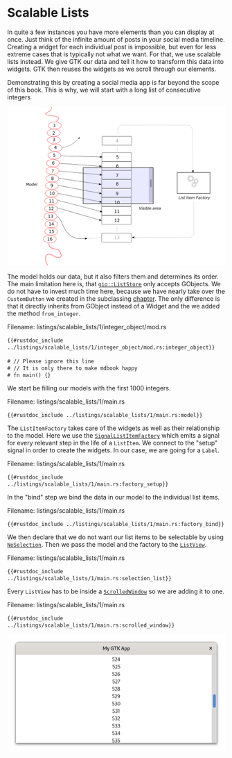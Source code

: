 # Scalable Lists

In quite a few instances you have more elements than you can display at once.
Just think of the infinite amount of posts in your social media timeline.
Creating a widget for each individual post is impossible, but even for less extreme cases that is typically not what we want.
For that, we use scalable lists instead.
We give GTK our data and tell it how to transform this data into widgets.
GTK then reuses the widgets as we scroll through our elements.

Demonstrating this by creating a social media app is far beyond the scope of this book.
This is why, we will start with a long list of consecutive integers

<div style="text-align:center" width="20%"><img src="img/scalable_lists_concept.png"/></div>

The model holds our data, but it also filters them and determines its order.
The main limitation here is, that [`gio::ListStore`](https://gtk-rs.org/docs/gio/struct.ListStore.html) only accepts GObjects.
We do not have to invest much time here, because we have nearly take over the `CustomButton` we created in the subclassing [chapter](gobject_subclassing.html).
The only difference is that it directly inherits from GObject instead of a Widget and the we added the method `from_integer`.

<span class="filename">Filename: listings/scalable_lists/1/integer_object/mod.rs</span>

```rust,no_run
{{#rustdoc_include ../listings/scalable_lists/1/integer_object/mod.rs:integer_object}}

# // Please ignore this line
# // It is only there to make mdbook happy
# fn main() {}
```

We start be filling our models with the first 1000 integers.

<span class="filename">Filename: listings/scalable_lists/1/main.rs</span>

```rust,no_run
{{#rustdoc_include ../listings/scalable_lists/1/main.rs:model}}
```

The `ListItemFactory` takes care of the widgets as well as their relationship to the model.
Here we use the [`SignalListItemFactory`](../docs/gtk4/struct.SignalListItemFactory.html) which emits a signal for every relevant step in the life of a `ListItem`.
We connect to the "setup" signal in order to create the widgets.
In our case, we are going for a `Label`.

<span class="filename">Filename: listings/scalable_lists/1/main.rs</span>

```rust,no_run
{{#rustdoc_include ../listings/scalable_lists/1/main.rs:factory_setup}}
```

In the "bind" step we bind the data in our model to the individual list items.

<span class="filename">Filename: listings/scalable_lists/1/main.rs</span>

```rust,no_run
{{#rustdoc_include ../listings/scalable_lists/1/main.rs:factory_bind}}
```

We then declare that we do not want our list items to be selectable by using [`NoSelection`](../docs/gtk4/struct.NoSelection.html).
Then we pass the model and the factory to the [`ListView`](../git/docs/gtk4/struct.ListView.html).

<span class="filename">Filename: listings/scalable_lists/1/main.rs</span>

```rust,no_run
{{#rustdoc_include ../listings/scalable_lists/1/main.rs:selection_list}}
```

Every `ListView` has to be inside a [`ScrolledWindow`](../docs/gtk/struct.ScrolledWindow.html) so we are adding it to one.

<span class="filename">Filename: listings/scalable_lists/1/main.rs</span>

```rust,no_run
{{#rustdoc_include ../listings/scalable_lists/1/main.rs:scrolled_window}}
```

<div style="text-align:center" width="20%"><img src="img/scalable_lists_demo_1.png"/></div>
